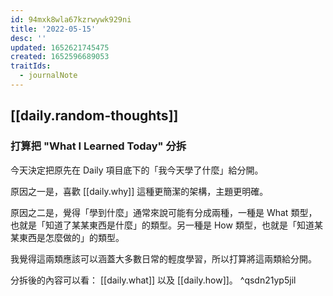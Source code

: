 ```yaml
---
id: 94mxk8wla67kzrwywk929ni
title: '2022-05-15'
desc: ''
updated: 1652621745475
created: 1652596689053
traitIds:
  - journalNote
---
```


## [[daily.random-thoughts]]

### 打算把 "What I Learned Today" 分拆

今天決定把原先在 Daily 項目底下的「我今天學了什麼」給分開。

原因之一是，喜歡 [[daily.why]] 這種更簡潔的架構，主題更明確。

原因之二是，覺得「學到什麼」通常來說可能有分成兩種，一種是 What 類型，也就是「知道了某某東西是什麼」的類型。另一種是 How 類型，也就是「知道某某東西是怎麼做的」的類型。

我覺得這兩類應該可以涵蓋大多數日常的輕度學習，所以打算將這兩類給分開。

分拆後的內容可以看： [[daily.what]] 以及 [[daily.how]]。 ^qsdn21yp5jil